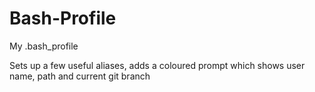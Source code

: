 # Bash-Profile
My .bash_profile

Sets up a few useful aliases, adds a coloured prompt which shows user name, path and current git branch
